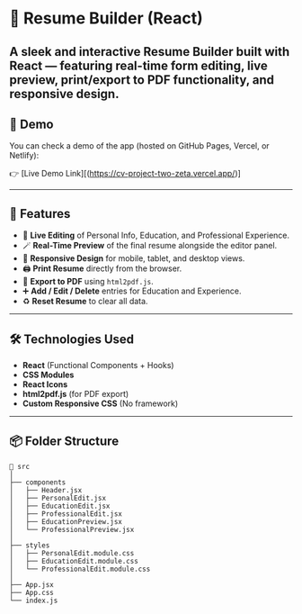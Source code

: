 # 🧾 Resume Builder (React)

A sleek and interactive Resume Builder built with **React** — featuring real-time form editing, live preview, print/export to PDF functionality, and responsive design.
---

## 📸 Demo

You can check a demo of the app (hosted on GitHub Pages, Vercel, or Netlify):

👉 [Live Demo Link][(https://cv-project-two-zeta.vercel.app/)] <!-- Replace with actual link if hosted -->

---

## 🚀 Features

- 🎯 **Live Editing** of Personal Info, Education, and Professional Experience.
- 🪄 **Real-Time Preview** of the final resume alongside the editor panel.
- 📱 **Responsive Design** for mobile, tablet, and desktop views.
- 🖨️ **Print Resume** directly from the browser.
- 📄 **Export to PDF** using `html2pdf.js`.
- ➕ **Add / Edit / Delete** entries for Education and Experience.
- ♻️ **Reset Resume** to clear all data.

---

## 🛠️ Technologies Used

- **React** (Functional Components + Hooks)
- **CSS Modules**
- **React Icons**
- **html2pdf.js** (for PDF export)
- **Custom Responsive CSS** (No framework)

---

## 📦 Folder Structure

```
📁 src
│
├── components
│   ├── Header.jsx
│   ├── PersonalEdit.jsx
│   ├── EducationEdit.jsx
│   ├── ProfessionalEdit.jsx
│   ├── EducationPreview.jsx
│   └── ProfessionalPreview.jsx
│
├── styles
│   ├── PersonalEdit.module.css
│   ├── EducationEdit.module.css
│   └── ProfessionalEdit.module.css
│
├── App.jsx
├── App.css
└── index.js
```



